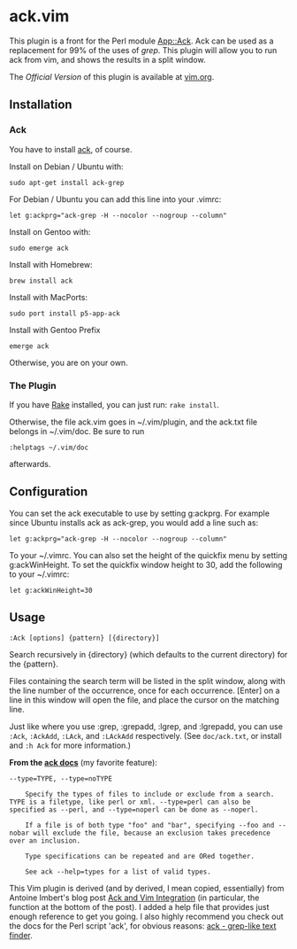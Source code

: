 # ack.vim #

This plugin is a front for the Perl module
[App::Ack](http://search.cpan.org/~petdance/ack/ack).  Ack can be used as a
replacement for 99% of the uses of _grep_.  This plugin will allow you to run
ack from vim, and shows the results in a split window.

The *Official Version* of this plugin is available at [vim.org](http://www.vim.org/scripts/script.php?script_id=2572).

## Installation ##


### Ack

You have to install [ack](http://search.cpan.org/~petdance/ack/ack), of course.

Install on Debian / Ubuntu with:

    sudo apt-get install ack-grep

For Debian / Ubuntu you can add this line into your .vimrc:

    let g:ackprg="ack-grep -H --nocolor --nogroup --column"

Install on Gentoo with:

    sudo emerge ack

Install with Homebrew:

    brew install ack

Install with MacPorts:

    sudo port install p5-app-ack

Install with Gentoo Prefix

    emerge ack

Otherwise, you are on your own.

### The Plugin

If you have [Rake](http://rake.rubyforge.org/) installed, you can just run: `rake install`.

Otherwise, the file ack.vim goes in ~/.vim/plugin, and the ack.txt file belongs in ~/.vim/doc.  Be sure to run

    :helptags ~/.vim/doc

afterwards.

## Configuration ##

You can set the ack executable to use by setting g:ackprg. For example since Ubuntu installs ack as ack-grep, you would add a line such as:

    let g:ackprg="ack-grep -H --nocolor --nogroup --column"

To your ~/.vimrc. You can also set the height of the quickfix menu by setting g:ackWinHeight. To set the quickfix window height to 30, add the following to your ~/.vimrc:

    let g:ackWinHeight=30

## Usage ##

    :Ack [options] {pattern} [{directory}]

Search recursively in {directory} (which defaults to the current directory) for the {pattern}.

Files containing the search term will be listed in the split window, along with
the line number of the occurrence, once for each occurrence.  [Enter] on a line
in this window will open the file, and place the cursor on the matching line.

Just like where you use :grep, :grepadd, :lgrep, and :lgrepadd, you can use `:Ack`, `:AckAdd`, `:LAck`, and `:LAckAdd` respectively. (See `doc/ack.txt`, or install and `:h Ack` for more information.)

**From the [ack docs](http://search.cpan.org/~petdance/ack/ack)** (my favorite feature):

    --type=TYPE, --type=noTYPE

        Specify the types of files to include or exclude from a search. TYPE is a filetype, like perl or xml. --type=perl can also be specified as --perl, and --type=noperl can be done as --noperl.

        If a file is of both type "foo" and "bar", specifying --foo and --nobar will exclude the file, because an exclusion takes precedence over an inclusion.

        Type specifications can be repeated and are ORed together.

        See ack --help=types for a list of valid types.

This Vim plugin is derived (and by derived, I mean copied, essentially) from
Antoine Imbert's blog post [Ack and Vim
Integration](http://blog.ant0ine.com/2007/03/ack_and_vim_integration.html) (in
particular, the function at the bottom of the post).  I added a help file that
provides just enough reference to get you going.  I also highly recommend you
check out the docs for the Perl script 'ack', for obvious reasons: [ack -
grep-like text finder](http://search.cpan.org/~petdance/ack/ack).
